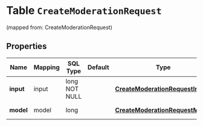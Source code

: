 
# Table `CreateModerationRequest`
(mapped from: CreateModerationRequest)

## Properties
Name | Mapping | SQL Type | Default | Type | Description | Notes
---- | ------- | -------- | ------- | ---- | ----------- | -----
**input** | input | long NOT NULL |  | [**CreateModerationRequestInput**](CreateModerationRequestInput.md) |  |  [foreignkey]
**model** | model | long |  | [**CreateModerationRequestModel**](CreateModerationRequestModel.md) |  |  [optional] [foreignkey]




